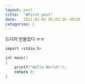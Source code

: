 ```yaml
---
layout: post
title:  "#First post"
date:   2021-01-02 05:03:36 +0530
categories: C
---
```

드디어 만들었다 ㅠㅠ

```c
import <stdio.h>

int main()
{
    printf("Hello World!");
    return 0;
}
```
